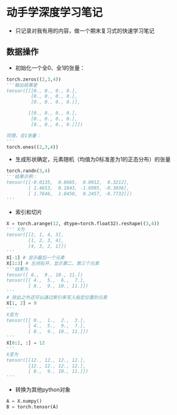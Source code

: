 # 动手学深度学习笔记
- 只记录对我有用的内容，做一个期末复习式的快速学习笔记

## 数据操作
- 初始化一个全0、全1的张量：
```python
torch.zeros((2,3,4)) 
'''输出结果是
tensor([[[0., 0., 0., 0.],
         [0., 0., 0., 0.],
         [0., 0., 0., 0.]],

        [[0., 0., 0., 0.],
         [0., 0., 0., 0.],
         [0., 0., 0., 0.]]])

同理，全1张量：
'''
torch.ones((2,3,4))
```
- 生成形状确定，元素随机（均值为0标准差为1的正态分布）的张量
```python
torch.randn(3,4)
'''结果示例：
tensor([[-0.0135,  0.0665,  0.0912,  0.3212],
        [ 1.4653,  0.1843, -1.6995, -0.3036],
        [ 1.7646,  1.0450,  0.2457, -0.7732]])
'''
```
- 索引和切片
```python
X = torch.arange(12, dtype=torch.float32).reshape((3,4))
''' X为
tensor([[2, 1, 4, 3],
        [1, 2, 3, 4],
        [4, 3, 2, 1]])
'''
X[-1] # 显示最后一个元素
X[1:3] # 左闭右开，显示第二、第三个元素
'''结果为
tensor([ 8.,  9., 10., 11.])
tensor([[ 4.,  5.,  6.,  7.],
        [ 8.,  9., 10., 11.]])
'''
# 除此之外还可以通过索引来写入指定位置的元素
X[1, 2] = 9
'''
X变为
tensor([[ 0.,  1.,  2.,  3.],
        [ 4.,  5.,  9.,  7.],
        [ 8.,  9., 10., 11.]])
'''
X[0:2, :] = 12
'''
X变为
tensor([[12., 12., 12., 12.],
        [12., 12., 12., 12.],
        [ 8.,  9., 10., 11.]])
'''
```
- 转换为其他python对象
```python
A = X.numpy()
B = torch.tensor(A)
```
















